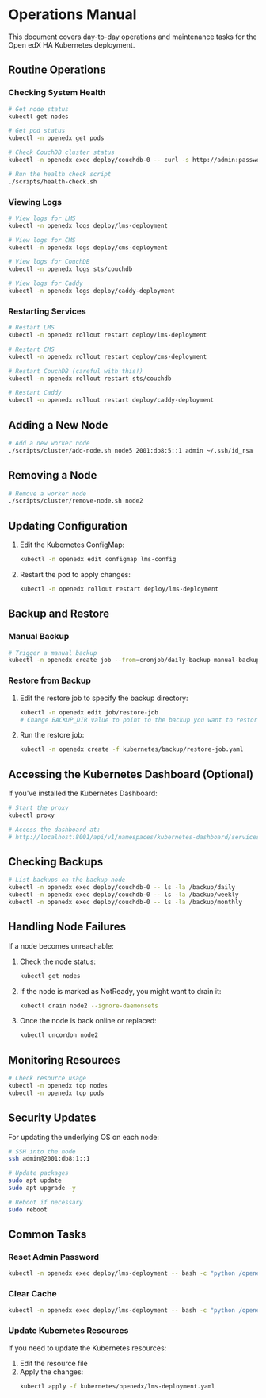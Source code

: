# Operations Manual

This document covers day-to-day operations and maintenance tasks for the Open edX HA Kubernetes deployment.

## Routine Operations

### Checking System Health

```bash
# Get node status
kubectl get nodes

# Get pod status
kubectl -n openedx get pods

# Check CouchDB cluster status
kubectl -n openedx exec deploy/couchdb-0 -- curl -s http://admin:password@localhost:5984/_membership

# Run the health check script
./scripts/health-check.sh
```

### Viewing Logs

```bash
# View logs for LMS
kubectl -n openedx logs deploy/lms-deployment

# View logs for CMS
kubectl -n openedx logs deploy/cms-deployment

# View logs for CouchDB
kubectl -n openedx logs sts/couchdb

# View logs for Caddy
kubectl -n openedx logs deploy/caddy-deployment
```

### Restarting Services

```bash
# Restart LMS
kubectl -n openedx rollout restart deploy/lms-deployment

# Restart CMS
kubectl -n openedx rollout restart deploy/cms-deployment

# Restart CouchDB (careful with this!)
kubectl -n openedx rollout restart sts/couchdb

# Restart Caddy
kubectl -n openedx rollout restart deploy/caddy-deployment
```

## Adding a New Node

```bash
# Add a new worker node
./scripts/cluster/add-node.sh node5 2001:db8:5::1 admin ~/.ssh/id_rsa
```

## Removing a Node

```bash
# Remove a worker node
./scripts/cluster/remove-node.sh node2
```

## Updating Configuration

1. Edit the Kubernetes ConfigMap:
   ```bash
   kubectl -n openedx edit configmap lms-config
   ```

2. Restart the pod to apply changes:
   ```bash
   kubectl -n openedx rollout restart deploy/lms-deployment
   ```

## Backup and Restore

### Manual Backup

```bash
# Trigger a manual backup
kubectl -n openedx create job --from=cronjob/daily-backup manual-backup
```

### Restore from Backup

1. Edit the restore job to specify the backup directory:
   ```bash
   kubectl -n openedx edit job/restore-job
   # Change BACKUP_DIR value to point to the backup you want to restore
   ```

2. Run the restore job:
   ```bash
   kubectl -n openedx create -f kubernetes/backup/restore-job.yaml
   ```

## Accessing the Kubernetes Dashboard (Optional)

If you've installed the Kubernetes Dashboard:

```bash
# Start the proxy
kubectl proxy

# Access the dashboard at:
# http://localhost:8001/api/v1/namespaces/kubernetes-dashboard/services/https:kubernetes-dashboard:/proxy/
```

## Checking Backups

```bash
# List backups on the backup node
kubectl -n openedx exec deploy/couchdb-0 -- ls -la /backup/daily
kubectl -n openedx exec deploy/couchdb-0 -- ls -la /backup/weekly
kubectl -n openedx exec deploy/couchdb-0 -- ls -la /backup/monthly
```

## Handling Node Failures

If a node becomes unreachable:

1. Check the node status:
   ```bash
   kubectl get nodes
   ```

2. If the node is marked as NotReady, you might want to drain it:
   ```bash
   kubectl drain node2 --ignore-daemonsets
   ```

3. Once the node is back online or replaced:
   ```bash
   kubectl uncordon node2
   ```

## Monitoring Resources

```bash
# Check resource usage
kubectl -n openedx top nodes
kubectl -n openedx top pods
```

## Security Updates

For updating the underlying OS on each node:

```bash
# SSH into the node
ssh admin@2001:db8:1::1

# Update packages
sudo apt update
sudo apt upgrade -y

# Reboot if necessary
sudo reboot
```

## Common Tasks

### Reset Admin Password

```bash
kubectl -n openedx exec deploy/lms-deployment -- bash -c "python /openedx/edx-platform/manage.py lms --settings=tutor.production changepassword admin"
```

### Clear Cache

```bash
kubectl -n openedx exec deploy/lms-deployment -- bash -c "python /openedx/edx-platform/manage.py lms --settings=tutor.production cache_clear"
```

### Update Kubernetes Resources

If you need to update the Kubernetes resources:

1. Edit the resource file
2. Apply the changes:
   ```bash
   kubectl apply -f kubernetes/openedx/lms-deployment.yaml
   ```
